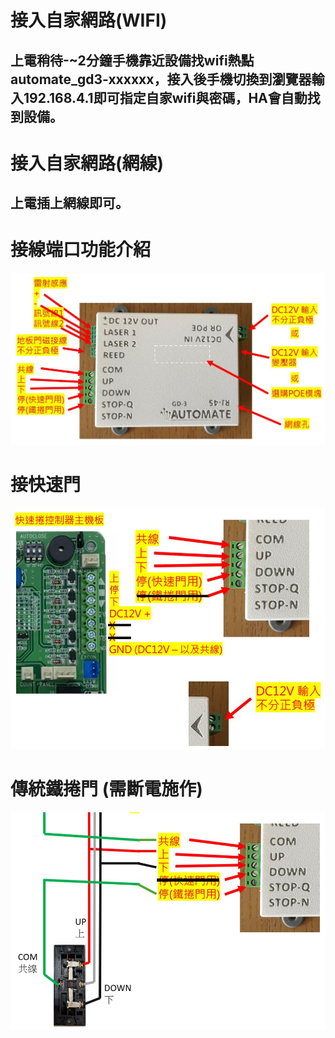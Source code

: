 # 接入自家網路(WIFI)
## 上電稍待-~2分鐘手機靠近設備找wifi熱點 automate_gd3-xxxxxx，接入後手機切換到瀏覽器輸入192.168.4.1即可指定自家wifi與密碼，HA會自動找到設備。
# 接入自家網路(網線)
## 上電插上網線即可。

# 接線端口功能介紹
![081733](/GD_3/image/20250519_2.JPG)

# 接快速門
![081733](/GD_3/image/20250519_3.JPG)

# 傳統鐵捲門 (需斷電施作)
![081733](/GD_3/image/20250519_4.JPG)
